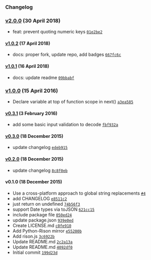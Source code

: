 ### Changelog

### [v2.0.0](https://github.com/w33ble/rison-node/compare/v1.0.2...v2.0.0) (30 April 2018)
- feat: prevent quoting numeric keys [`01e2be2`](https://github.com/w33ble/rison-node/commit/01e2be2fb546fdeea9f68cd5fd9087660cc1802c)

#### [v1.0.2](https://github.com/w33ble/rison-node/compare/v1.0.1...v1.0.2) (17 April 2018)
- docs: proper fork, update repo, add badges [`667fc6c`](https://github.com/w33ble/rison-node/commit/667fc6cd6a3ef4022228dd5de6f1d8a28b153eba)

#### [v1.0.1](https://github.com/w33ble/rison-node/compare/v1.0.0...v1.0.1) (16 April 2018)
- docs: update readme [`09bbabf`](https://github.com/w33ble/rison-node/commit/09bbabf3959d77bf26caa84f7221b3625992d27c)

### [v1.0.0](https://github.com/w33ble/rison-node/compare/v0.3.1...v1.0.0) (15 April 2016)
- Declare variable at top of function scope in next() [`a3ea585`](https://github.com/w33ble/rison-node/commit/a3ea585d9417c00747ff04a74732bfd6e4f40b3e)

#### [v0.3.1](https://github.com/w33ble/rison-node/compare/v0.3.0...v0.3.1) (3 February 2016)
- add some basic input validation to decode [`fbf932a`](https://github.com/w33ble/rison-node/commit/fbf932a6bc98161ba46190c6906988671b4b1abe)

#### [v0.3.0](https://github.com/w33ble/rison-node/compare/v0.2.0...v0.3.0) (18 December 2015)
- update changelog [`edeb915`](https://github.com/w33ble/rison-node/commit/edeb915fae9d753907cda33857a8631a26fa3c4e)

#### [v0.2.0](https://github.com/w33ble/rison-node/compare/v0.1.0...v0.2.0) (18 December 2015)
- update changelog [`8c8f0eb`](https://github.com/w33ble/rison-node/commit/8c8f0eb56ad3f9ea2a43aa40522f8c979f938181)

#### v0.1.0 (18 December 2015)
- Use a cross-platform approach to global string replacements [`#4`](https://github.com/w33ble/rison-node/pull/4)
- add CHANGELOG [`e8511c2`](https://github.com/w33ble/rison-node/commit/e8511c2a98dcc34ae7681ad539e61c5c8470336c)
- just return on undefined [`74b56f3`](https://github.com/w33ble/rison-node/commit/74b56f319d7c1367607a1ae93c9e5a4d53124a20)
- support Date types via toJSON [`621cc15`](https://github.com/w33ble/rison-node/commit/621cc15f79bf87d53be3c7437b92242d7f96d9d1)
- include package file [`050ed24`](https://github.com/w33ble/rison-node/commit/050ed2439399df3716fc73ed28845ab09aa8cf69)
- update package.json [`939e0ed`](https://github.com/w33ble/rison-node/commit/939e0ed812feb6338d93b4e8266df4216b353880)
- Create LICENSE.md [`c0fe910`](https://github.com/w33ble/rison-node/commit/c0fe91066d9f62cc6f9893026d51de98fb1fbe53)
- Add Python-Rison mirror [`e55200b`](https://github.com/w33ble/rison-node/commit/e55200b19662e7bc6cddd6cc5f1d90fbd172e8e3)
- Add rison.js [`3c6922b`](https://github.com/w33ble/rison-node/commit/3c6922b45d89cd0efcacbb59d8998b3f9c6f1807)
- Update README.md [`2c2a13a`](https://github.com/w33ble/rison-node/commit/2c2a13ac5fde1671e0d918b1ca8b01de559bca6d)
- Update README.md [`4092df0`](https://github.com/w33ble/rison-node/commit/4092df0496488d260e6bff82a5d4428e4f21821d)
- Initial commit [`199d23d`](https://github.com/w33ble/rison-node/commit/199d23df569d6f8de4a5a6f165a9ecc7a5e13ae7)

